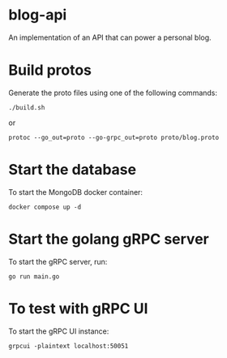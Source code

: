 # blog-api

An implementation of an API that can power a personal blog.

# Build protos

Generate the proto files using one of the following commands:

```
./build.sh
```

or

```
protoc --go_out=proto --go-grpc_out=proto proto/blog.proto
```

# Start the database

To start the MongoDB docker container:

```
docker compose up -d
```

# Start the golang gRPC server

To start the gRPC server, run:

```
go run main.go
```

# To test with gRPC UI

To start the gRPC UI instance:

```
grpcui -plaintext localhost:50051
```
